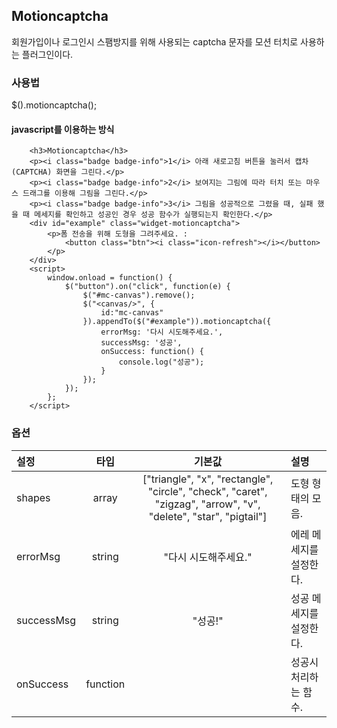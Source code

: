 <!--
layout: 'post'
section: 'Cornerstone Framework'
title: 'Motioncaptcha'
outline: '회원가입이나 로그인시 스팸방지를 위해 사용되는 captcha 문자를 모션 터치로 사용하는 플러그인이다. javascript를 이용하는 방식...'
date: '2012-11-16'
tagstr: 'widget'
order: '[4, 3, 13]'
thumbnail: '4.3.13.motioncaptcha.png'
-->

## Motioncaptcha
회원가입이나 로그인시 스팸방지를 위해 사용되는 captcha 문자를 모션 터치로 사용하는 플러그인이다.

### 사용법
$().motioncaptcha();

#### javascript를 이용하는 방식

``` cm,{ "iframe-height" : "500px", "iframe-auto-height": false  }
    <h3>Motioncaptcha</h3>
    <p><i class="badge badge-info">1</i> 아래 새로고침 버튼을 눌러서 캡차(CAPTCHA) 화면을 그린다.</p>
    <p><i class="badge badge-info">2</i> 보여지는 그림에 따라 터치 또는 마우스 드래그를 이용해 그림을 그린다.</p>
    <p><i class="badge badge-info">3</i> 그림을 성공적으로 그렸을 때, 실패 했을 때 메세지를 확인하고 성공인 경우 성공 함수가 실행되는지 확인한다.</p>
	<div id="example" class="widget-motioncaptcha">
        <p>폼 전송을 위해 도형을 그려주세요. :
            <button class="btn"><i class="icon-refresh"></i></button>
        </p>
    </div>
	<script>
        window.onload = function() {
		    $("button").on("click", function(e) {
		        $("#mc-canvas").remove();
		        $("<canvas/>", {
		            id:"mc-canvas"
		        }).appendTo($("#example")).motioncaptcha({
		            errorMsg: '다시 시도해주세요.',
                    successMsg: '성공',
                    onSuccess: function() {
                        console.log("성공");
                    }
		        });
		    });
        };
	</script>
```

### 옵션
설정 | 타입 | 기본값 | 설명
:-- | :-: | :-: | :--
shapes | array | ["triangle", "x", "rectangle", "circle", "check", "caret", "zigzag", "arrow", "v", "delete", "star", "pigtail"] | 도형 형태의 모음.
errorMsg | string | "다시 시도해주세요." | 에레 메세지를 설정한다.
successMsg | string | "성공!" | 성공 메세지를 설정한다.
onSuccess | function |  | 성공시 처리하는 함수.

<script type="text/javascript">
var $table = $("table");
$table.addClass("table table-bordered");
$table.find("thead tr > th:not(th:nth-child(4))").addClass("fixed_table");
$table.find("tbody tr > td:not(td:nth-child(4))").addClass("fixed_table");
$table.find("thead tr > th:nth-child(3)").removeClass("fixed_table");
$table.find("tbody tr > td:nth-child(3)").removeClass("fixed_table");
</script>